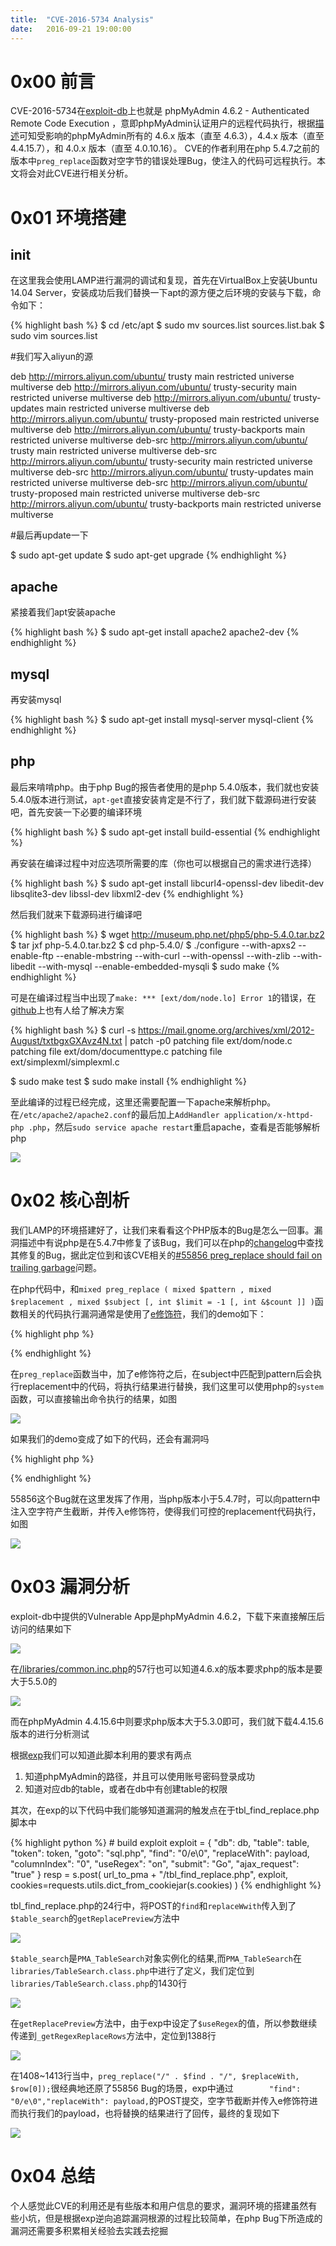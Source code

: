 ```yaml
---
title:  "CVE-2016-5734 Analysis"
date:   2016-09-21 19:00:00
---
```


# 0x00 前言

CVE-2016-5734在[exploit-db](https://www.exploit-db.com/exploits/40185/)上也就是 phpMyAdmin 4.6.2 - Authenticated Remote Code Execution ，意即phpMyAdmin认证用户的远程代码执行，根据[描述](https://www.phpmyadmin.net/security/PMASA-2016-27/)可知受影响的phpMyAdmin所有的 4.6.x 版本（直至 4.6.3），4.4.x 版本（直至 4.4.15.7），和 4.0.x 版本（直至 4.0.10.16）。 CVE的作者利用在php 5.4.7之前的版本中`preg_replace`函数对空字节的错误处理Bug，使注入的代码可远程执行。本文将会对此CVE进行相关分析。

# 0x01 环境搭建

## init

在这里我会使用LAMP进行漏洞的调试和复现，首先在VirtualBox上安装Ubuntu 14.04 Server，安装成功后我们替换一下apt的源方便之后环境的安装与下载，命令如下：

{% highlight bash %}
$ cd /etc/apt
$ sudo mv sources.list sources.list.bak
$ sudo vim sources.list

#我们写入aliyun的源

deb http://mirrors.aliyun.com/ubuntu/ trusty main restricted universe multiverse
deb http://mirrors.aliyun.com/ubuntu/ trusty-security main restricted universe multiverse
deb http://mirrors.aliyun.com/ubuntu/ trusty-updates main restricted universe multiverse
deb http://mirrors.aliyun.com/ubuntu/ trusty-proposed main restricted universe multiverse
deb http://mirrors.aliyun.com/ubuntu/ trusty-backports main restricted universe multiverse
deb-src http://mirrors.aliyun.com/ubuntu/ trusty main restricted universe multiverse
deb-src http://mirrors.aliyun.com/ubuntu/ trusty-security main restricted universe multiverse
deb-src http://mirrors.aliyun.com/ubuntu/ trusty-updates main restricted universe multiverse
deb-src http://mirrors.aliyun.com/ubuntu/ trusty-proposed main restricted universe multiverse
deb-src http://mirrors.aliyun.com/ubuntu/ trusty-backports main restricted universe multiverse

#最后再update一下

$ sudo apt-get update
$ sudo apt-get upgrade
{% endhighlight %}

## apache

紧接着我们apt安装apache

{% highlight bash %}
$ sudo apt-get install apache2 apache2-dev
{% endhighlight %}

## mysql

再安装mysql

{% highlight bash %}
$ sudo apt-get install mysql-server mysql-client
{% endhighlight %}

## php

最后来啃啃php。由于php Bug的报告者使用的是php 5.4.0版本，我们就也安装5.4.0版本进行测试，`apt-get`直接安装肯定是不行了，我们就下载源码进行安装吧，首先安装一下必要的编译环境

{% highlight bash %}
$ sudo apt-get install build-essential
{% endhighlight %}

再安装在编译过程中对应选项所需要的库（你也可以根据自己的需求进行选择）

{% highlight bash %}
$ sudo apt-get install libcurl4-openssl-dev libedit-dev libsqlite3-dev libssl-dev libxml2-dev
{% endhighlight %}

然后我们就来下载源码进行编译吧

{% highlight bash %}
$ wget http://museum.php.net/php5/php-5.4.0.tar.bz2
$ tar jxf php-5.4.0.tar.bz2
$ cd php-5.4.0/
$ ./configure --with-apxs2 --enable-ftp --enable-mbstring --with-curl --with-openssl --with-zlib --with-libedit --with-mysql --enable-embedded-mysqli
$ sudo make
{% endhighlight %}

可是在编译过程当中出现了`make: *** [ext/dom/node.lo] Error 1`的错误，在[github](https://github.com/phpbrew/phpbrew/issues/249)上也有人给了解决方案

{% highlight bash %}
$ curl -s https://mail.gnome.org/archives/xml/2012-August/txtbgxGXAvz4N.txt | patch -p0
patching file ext/dom/node.c
patching file ext/dom/documenttype.c
patching file ext/simplexml/simplexml.c

$ sudo make test
$ sudo make install
{% endhighlight %}

至此编译的过程已经完成，这里还需要配置一下apache来解析php。在`/etc/apache2/apache2.conf`的最后加上`AddHandler application/x-httpd-php .php`，然后`sudo service apache restart`重启apache，查看是否能够解析php

![][1]

# 0x02 核心剖析

我们LAMP的环境搭建好了，让我们来看看这个PHP版本的Bug是怎么一回事。漏洞描述中有说php是在5.4.7中修复了该Bug，我们可以在php的[changelog](http://php.net/ChangeLog-5.php#5.4.7)中查找其修复的Bug，据此定位到和该CVE相关的[#55856 preg_replace should fail on trailing garbage](https://bugs.php.net/bug.php?id=55856)问题。

在php代码中，和`mixed preg_replace ( mixed $pattern , mixed $replacement , mixed $subject [, int $limit = -1 [, int &$count ]] )`函数相关的代码执行漏洞通常是使用了[e修饰符](http://php.net/manual/en/reference.pcre.pattern.modifiers.php)，我们的demo如下：

{% highlight php %}
<?php
    $raw = $_POST['raw'];
    $replace = $_POST['replace'];
    $text = $_POST['text'];

    $text = preg_replace('/'.$raw.'/e', $replace, $text);
?>
{% endhighlight %}

在`preg_replace`函数当中，加了e修饰符之后，在subject中匹配到pattern后会执行replacement中的代码，将执行结果进行替换，我们这里可以使用php的`system`函数，可以直接输出命令执行的结果，如图

![][2]

如果我们的demo变成了如下的代码，还会有漏洞吗

{% highlight php %}
<?php
    $raw = $_POST['raw'];
    $replace = $_POST['replace'];
    $text = $_POST['text'];

    $text = preg_replace('/'.$raw.'/i', $replace, $text);
?>
{% endhighlight %}

55856这个Bug就在这里发挥了作用，当php版本小于5.4.7时，可以向pattern中注入空字符产生截断，并传入e修饰符，使得我们可控的replacement代码执行，如图

![][3]

# 0x03 漏洞分析

exploit-db中提供的Vulnerable App是phpMyAdmin 4.6.2，下载下来直接解压后访问的结果如下

![][4]

在[/libraries/common.inc.php](https://github.com/phpmyadmin/phpmyadmin/blob/RELEASE_4_6_2/libraries/common.inc.php#L57)的57行也可以知道4.6.x的版本要求php的版本是要大于5.5.0的

![][5]

而在phpMyAdmin 4.4.15.6中则要求php版本大于5.3.0即可，我们就下载4.4.15.6版本的进行分析测试

根据[exp](https://www.exploit-db.com/download/40185)我们可以知道此脚本利用的要求有两点

1. 知道phpMyAdmin的路径，并且可以使用账号密码登录成功
2. 知道对应db的table，或者在db中有创建table的权限

其次，在exp的以下代码中我们能够知道漏洞的触发点在于tbl_find_replace.php脚本中

{% highlight python %}
    # build exploit
    exploit = {
        "db": db,
        "table": table,
        "token": token,
        "goto": "sql.php",
        "find": "0/e\0",
        "replaceWith": payload,
        "columnIndex": "0",
        "useRegex": "on",
        "submit": "Go",
        "ajax_request": "true"
    }
    resp = s.post(
        url_to_pma + "/tbl_find_replace.php", exploit, cookies=requests.utils.dict_from_cookiejar(s.cookies)
    )
{% endhighlight %}

tbl_find_replace.php的24行中，将POST的`find`和`replaceWwith`传入到了`$table_search`的`getReplacePreview`方法中

![][6]

`$table_search`是`PMA_TableSearch`对象实例化的结果,而`PMA_TableSearch`在`libraries/TableSearch.class.php`中进行了定义，我们定位到`libraries/TableSearch.class.php`的1430行

![][7]

在`getReplacePreview`方法中，由于exp中设定了`$useRegex`的值，所以参数继续传递到`_getRegexReplaceRows`方法中，定位到1388行

![][8]

在1408~1413行当中，`preg_replace("/" . $find . "/", $replaceWith, $row[0]);`很经典地还原了55856 Bug的场景，exp中通过`        "find": "0/e\0","replaceWith": payload,`的POST提交，空字节截断并传入e修饰符进而执行我们的payload，也将替换的结果进行了回传，最终的复现如下

![][9]

# 0x04 总结

个人感觉此CVE的利用还是有些版本和用户信息的要求，漏洞环境的搭建虽然有些小坑，但是根据exp逆向追踪漏洞根源的过程比较简单，在php Bug下所造成的漏洞还需要多积累相关经验去实践去挖掘

[1]: /images/20160921/1.png
[2]: /images/20160921/2.png
[3]: /images/20160921/3.png
[4]: /images/20160921/4.png
[5]: /images/20160921/5.png
[6]: /images/20160921/6.png
[7]: /images/20160921/7.png
[8]: /images/20160921/8.png
[9]: /images/20160921/9.png